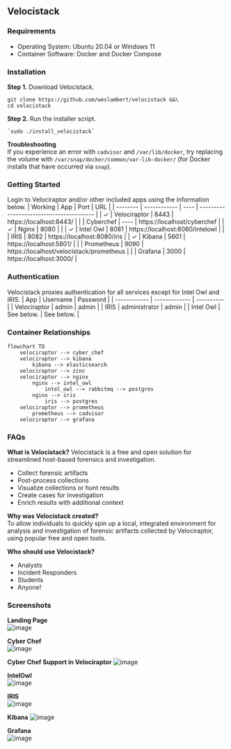 ## Velocistack
### Requirements
* Operating System: Ubuntu 20.04 or Windows 11
* Container Software: Docker and Docker Compose

### Installation
**Step 1.** Download Velocistack.
```
git clone https://github.com/weslambert/velocistack &&\
cd velocistack
```

**Step 2.** Run the installer script.
```
`sudo ./install_velocistack`
```

**Troubleshooting**  
If you experience an error with `cadvisor` and `/var/lib/docker`, try replacing the volume with `/var/snap/docker/common/var-lib-docker/` (for Docker installs that have occurred via `snap`).

### Getting Started
Login to Velociraptor and/or other included apps using the information below.
| Working  | App          | Port | URL                                      |
| -------- | ------------ | ---- | ---------------------------------------- |
| &check;  | Velociraptor | 8443 | https://localhost:8443/                  |
|          | Cyberchef    | ---- | https://localhost/cyberchef              |
| &check;  | Nginx        | 8080 |                                          |
| &check;  | Intel Owl    | 8081 | https://localhost:8080/intelowl          |
|          | IRIS         | 8082 | https://localhost:8080/iris              |
| &check;  | Kibana       | 5601 | https://localhost:5601/                  |
|          | Prometheus   | 9090 | https://localhost/velocistack/prometheus |
|          | Grafana      | 3000 | https://localhost:3000/                  |

### Authentication
Velocistack proxies authentication for all services except for Intel Owl and IRIS. 
| App          | Username      | Password   |
| ------------ | ------------- | ---------- |
| Velociraptor | admin         | admin      |
| IRIS         | administrator | admin      |
| Intel Owl    | See below.    | See below. |

### Container Relationships
```mermaid
flowchart TD
    velociraptor --> cyber_chef
    velociraptor --> kibana 
        kibana --> elasticsearch
    velociraptor --> zinc
    velociraptor --> nginx 
        nginx --> intel_owl
            intel_owl --> rabbitmq --> postgres
        nginx --> iris
            iris --> postgres
    velociraptor --> prometheus
        prometheus --> cadvisor
    velociraptor --> grafana
```

### FAQs
**What is Velocistack?** 
Velocistack is a free and open solution for streamlined host-based forensics and investigation.
- Collect forensic artifacts
- Post-process collections
- Visualize collections or hunt results
- Create cases for investigation
- Enrich results with additional context

**Why was Velocistack created?**  
To allow individuals to quickly spin up a local, integrated environment for analysis and investigation of forensic artifacts collected by Velociraptor, using popular free and open tools.

**Who should use Velocistack?**
- Analysts
- Incident Responders
- Students
- Anyone!

### Screenshots
**Landing Page**  
![image](https://user-images.githubusercontent.com/16829864/190757428-51012a52-13d5-429e-837f-3215a64598a8.png)

**Cyber Chef**  
![image](https://user-images.githubusercontent.com/16829864/191644980-52b65fa7-6940-40fa-8d3d-966602aa66f1.png)

**Cyber Chef Support in Velociraptor**
![image](https://user-images.githubusercontent.com/16829864/191645908-ed16ee29-1604-4cb9-9eba-72d1fd544fbd.png)

**IntelOwl**  
![image](https://user-images.githubusercontent.com/16829864/191645176-08ddbe91-b82e-439b-80a4-babc132cc588.png)

**IRIS**  
![image](https://user-images.githubusercontent.com/16829864/191645234-762f709d-1a6e-4c77-967f-175d71cef830.png)

**Kibana**
![image](https://user-images.githubusercontent.com/16829864/191645828-0a29ae0b-209b-48fc-a949-75e108c50b5c.png)

**Grafana**  
![image](https://user-images.githubusercontent.com/16829864/191645061-e0bd7597-5d2a-4bb5-b26c-6ec3bd5c41e1.png)